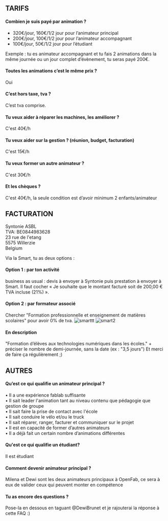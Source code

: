 ## TARIFS


#### Combien je suis payé par animation ?          
- 320€/jour, 160€/1/2 jour pour l’animateur principal         
- 200€/jour, 100€/1/2 jour pour l’animateur accompagnant         
- 100€/jour, 50€/1/2 jour pour l’étudiant         

Exemple : tu es animateur accompagnant et tu fais 2 animations dans la même journée ou un jour complet d’évènement, tu seras payé 200€.

#### Toutes les animations c’est le même prix ?         
Oui         

#### C’est hors taxe, tva ?         
C’est tva comprise.         

#### Tu veux aider à réparer les machines, les améliorer ?         
C'est 40€/h

#### Tu veux aider sur la gestion ? (réunion, budget, facturation)
C'est 15€/h

#### Tu veux former un autre animateur ?
C'est 30€/h   

#### Et les chèques ?
C'est 40€/h, la seule condition est d’avoir minimum 2 enfants/animateur
                                
                                                   

## FACTURATION

Syntonie ASBL                
TVA: BE0844983628                
23 rue de l'etang                
5575 Willerzie                
Belgium                

Via la Smart, tu as deux options :           
#### Option 1 : par ton activité              
business as usual : devis à envoyer à Syntonie puis prestation à envoyer à Smart. 
Il faut cocher « Je souhaite que le montant facturé soit de 200,00 € TVA incluse (21%) ».
        
#### Option 2 : par formateur associé       
Chercher "Formation professionnelle et enseignement de matières scolaires" pour avoir 0% de tva.
![smarttt](https://user-images.githubusercontent.com/25649502/53566581-df3f2c00-3b5c-11e9-9d47-47543ebd1927.png)
![smart2](https://user-images.githubusercontent.com/25649502/53566583-df3f2c00-3b5c-11e9-86f5-ef444ddd6dd0.png)


#### En description 
"Formation d’élèves aux technologies numériques dans les écoles." + préciser le nombre de demi-journée, sans la date (ex : "3,5 jours")
Et merci de faire ça régulièrement ;)        


## AUTRES

#### Qu’est ce qui qualifie un animateur principal ?               
•	Il a une expérience fablab suffisante              
•	Il sait leader l'animation tant au niveau contenu que pédagogie que gestion de groupe              
•	Il sait faire la prise de contact avec l'école              
•	Il sait conduire le vélo et/ou le truck              
•	Il sait réparer, ranger, facturer et communiquer sur le projet              
•	Il est en capacité de former d’autres animateurs              
•	Il a déjà fait un certain nombre d’animations différentes     

#### Qu'est ce qui qualifie un étudiant?
Il est étudiant

#### Comment devenir animateur principal ?              
Milena et Dewi sont les deux animateurs principaux à OpenFab, ce sera à eux de valider ceux qui peuvent monter en compétence

#### Tu as encore des questions ?              
Pose-la en dessous en taguant @DewiBrunet et je rajouterai la réponse à cette FAQ :)

 
